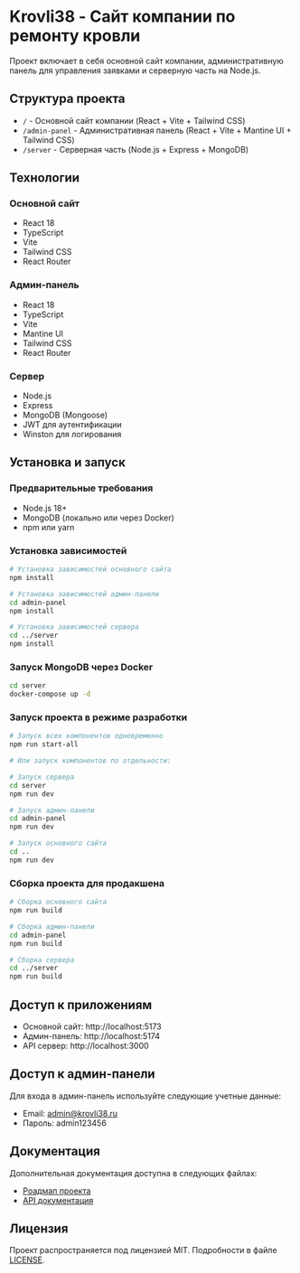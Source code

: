 # Krovli38 - Сайт компании по ремонту кровли

Проект включает в себя основной сайт компании, административную панель для управления заявками и серверную часть на Node.js.

## Структура проекта

- `/` - Основной сайт компании (React + Vite + Tailwind CSS)
- `/admin-panel` - Административная панель (React + Vite + Mantine UI + Tailwind CSS)
- `/server` - Серверная часть (Node.js + Express + MongoDB)

## Технологии

### Основной сайт
- React 18
- TypeScript
- Vite
- Tailwind CSS
- React Router

### Админ-панель
- React 18
- TypeScript
- Vite
- Mantine UI
- Tailwind CSS
- React Router

### Сервер
- Node.js
- Express
- MongoDB (Mongoose)
- JWT для аутентификации
- Winston для логирования

## Установка и запуск

### Предварительные требования
- Node.js 18+
- MongoDB (локально или через Docker)
- npm или yarn

### Установка зависимостей

```bash
# Установка зависимостей основного сайта
npm install

# Установка зависимостей админ-панели
cd admin-panel
npm install

# Установка зависимостей сервера
cd ../server
npm install
```

### Запуск MongoDB через Docker

```bash
cd server
docker-compose up -d
```

### Запуск проекта в режиме разработки

```bash
# Запуск всех компонентов одновременно
npm run start-all

# Или запуск компонентов по отдельности:

# Запуск сервера
cd server
npm run dev

# Запуск админ-панели
cd admin-panel
npm run dev

# Запуск основного сайта
cd ..
npm run dev
```

### Сборка проекта для продакшена

```bash
# Сборка основного сайта
npm run build

# Сборка админ-панели
cd admin-panel
npm run build

# Сборка сервера
cd ../server
npm run build
```

## Доступ к приложениям

- Основной сайт: http://localhost:5173
- Админ-панель: http://localhost:5174
- API сервер: http://localhost:3000

## Доступ к админ-панели

Для входа в админ-панель используйте следующие учетные данные:

- Email: admin@krovli38.ru
- Пароль: admin123456

## Документация

Дополнительная документация доступна в следующих файлах:

- [Роадмап проекта](ROADMAP.md)
- [API документация](server/API.md)

## Лицензия

Проект распространяется под лицензией MIT. Подробности в файле [LICENSE](LICENSE).
